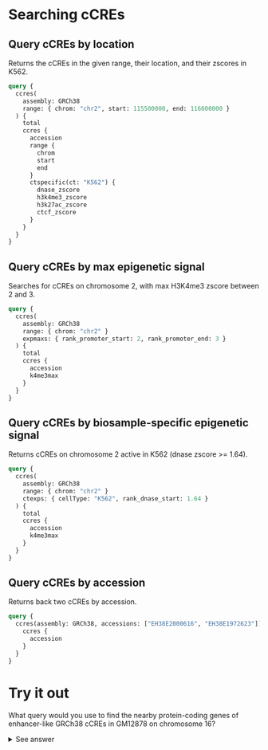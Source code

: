 # Searching cCREs

## Query cCREs by location

Returns the cCREs in the given range, their location, and their zscores in K562.

```graphql
query {
  ccres(
    assembly: GRCh38
    range: { chrom: "chr2", start: 115500000, end: 116000000 }
  ) {
    total
    ccres {
      accession
      range {
        chrom
        start
        end
      }
      ctspecific(ct: "K562") {
        dnase_zscore
        h3k4me3_zscore
        h3k27ac_zscore
        ctcf_zscore
      }
    }
  }
}
```

## Query cCREs by max epigenetic signal

Searches for cCREs on chromosome 2, with max H3K4me3 zscore between 2 and 3.

```graphql
query {
  ccres(
    assembly: GRCh38
    range: { chrom: "chr2" }
    expmaxs: { rank_promoter_start: 2, rank_promoter_end: 3 }
  ) {
    total
    ccres {
      accession
      k4me3max
    }
  }
}
```

## Query cCREs by biosample-specific epigenetic signal

Returns cCREs on chromosome 2 active in K562 (dnase zscore >= 1.64).

```graphql
query {
  ccres(
    assembly: GRCh38
    range: { chrom: "chr2" }
    ctexps: { cellType: "K562", rank_dnase_start: 1.64 }
  ) {
    total
    ccres {
      accession
      k4me3max
    }
  }
}
```

## Query cCREs by accession

Returns back two cCREs by accession.

```graphql
query {
  ccres(assembly: GRCh38, accessions: ["EH38E2000616", "EH38E1972623"]) {
    ccres {
      accession
    }
  }
}
```


# Try it out

What query would you use to find the nearby protein-coding genes of enhancer-like GRCh38 cCREs in GM12878 on chromosome 16?

<details>
<summary>See answer</summary>

```graphql
query {
  ccres(
    assembly: GRCh38
    range: { chrom: "chr16" }
    ctexps: { cellType: "GM12878", rank_dnase_start: 1.64, rank_enhancer_start: 1.64 }
  ) {
    total
    ccres {
      accession
      nearbygenes {
        pc {
          distance
          gene {
            approved_symbol
          }
        }
      }
    }
  }
}
```
</details>

<br />